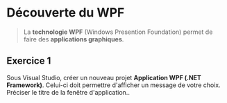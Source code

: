 ﻿# Découverte du WPF  
> La **technologie WPF** (Windows Presention Foundation) permet de faire des **applications graphiques**.  

## Exercice 1  
Sous Visual Studio, créer un nouveau projet **Application WPF (.NET Framework)**. Celui-ci doit permettre d'afficher un message de votre choix.  
Préciser le titre de la fenêtre d'application..
